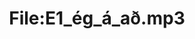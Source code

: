---
title: File:E1_ég_á_að.mp3
recording of: ég á að
reading speed: slow
speaker: E
license: CC0
---